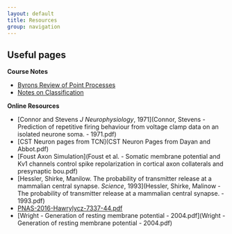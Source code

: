 ```yaml
---
layout: default
title: Resources
group: navigation
---
```


## Useful pages

**Course Notes**

  + [Byrons Review of Point
  Processes](https://github.com/ckemere/CourseNotes/blob/master/NeuralSignalProcessing/PoissonNotes/PoissProcRev.pdf)
  + [Notes on Classification
  ](https://github.com/ckemere/CourseNotes/blob/master/NeuralSignalProcessing/Classification/Classification.pdf)

**Online Resources**

  + [Connor and Stevens _J Neurophysiology_, 1971](Connor, Stevens - Prediction of repetitive firing behaviour from voltage clamp data on an isolated neurone soma. - 1971.pdf)
  + [CST Neuron pages from TCN](CST Neuron Pages from Dayan and Abbot.pdf)
  + [Foust Axon Simulation](Foust et al. - Somatic membrane potential and Kv1 channels control spike repolarization in cortical axon collaterals and presynaptic bou.pdf)
  + [Hessler, Shirke, Manilow. The probability of transmitter release at a mammalian 
  central synapse. _Science_, 1993](Hessler, Shirke, Malinow - The probability of transmitter release at a mammalian central synapse. - 1993.pdf)
  + [PNAS-2016-Hawrylycz-7337-44.pdf](PNAS-2016-Hawrylycz-7337-44.pdf)
  + [Wright - Generation of resting membrane potential - 2004.pdf](Wright - Generation of resting membrane potential - 2004.pdf)


